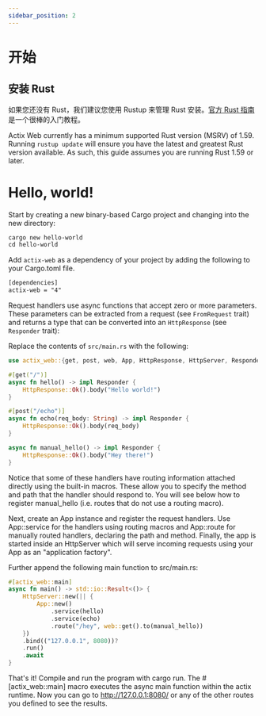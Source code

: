 ```yaml
---
sidebar_position: 2
---
```


# 开始
## 安装 Rust

<!-- If you don't have Rust yet, we recommend you use `rustup` to manage your Rust installation. [The official rust guide](https://doc.rust-lang.org/book/ch01-01-installation.html) has a wonderful section on getting started. -->

如果您还没有 Rust，我们建议您使用 Rustup 来管理 Rust 安装。[官方 Rust 指南](https://doc.rust-lang.org/book/ch01-01-installation.html)是一个很棒的入门教程。

Actix Web currently has a minimum supported Rust version (MSRV) of 1.59. Running `rustup update` will ensure you have the latest and greatest Rust version available. As such, this guide assumes you are running Rust 1.59 or later.

# Hello, world!

Start by creating a new binary-based Cargo project and changing into the new directory:

```xml
cargo new hello-world
cd hello-world
```
Add `actix-web` as a dependency of your project by adding the following to your Cargo.toml file.
```xml
[dependencies]
actix-web = "4"
```
Request handlers use async functions that accept zero or more parameters. These parameters can be extracted from a request (see `FromRequest` trait) and returns a type that can be converted into an `HttpResponse` (see `Responder` trait):

Replace the contents of `src/main.rs` with the following:

```rust
use actix_web::{get, post, web, App, HttpResponse, HttpServer, Responder};

#[get("/")]
async fn hello() -> impl Responder {
    HttpResponse::Ok().body("Hello world!")
}

#[post("/echo")]
async fn echo(req_body: String) -> impl Responder {
    HttpResponse::Ok().body(req_body)
}

async fn manual_hello() -> impl Responder {
    HttpResponse::Ok().body("Hey there!")
}
```

Notice that some of these handlers have routing information attached directly using the built-in macros. These allow you to specify the method and path that the handler should respond to. You will see below how to register manual_hello (i.e. routes that do not use a routing macro).

Next, create an App instance and register the request handlers. Use App::service for the handlers using routing macros and App::route for manually routed handlers, declaring the path and method. Finally, the app is started inside an HttpServer which will serve incoming requests using your App as an "application factory".

Further append the following main function to src/main.rs:

```rust
#[actix_web::main]
async fn main() -> std::io::Result<()> {
    HttpServer::new(|| {
        App::new()
            .service(hello)
            .service(echo)
            .route("/hey", web::get().to(manual_hello))
    })
    .bind(("127.0.0.1", 8080))?
    .run()
    .await
}
```
That's it! Compile and run the program with cargo run. The #[actix_web::main] macro executes the async main function within the actix runtime. Now you can go to http://127.0.0.1:8080/ or any of the other routes you defined to see the results.

